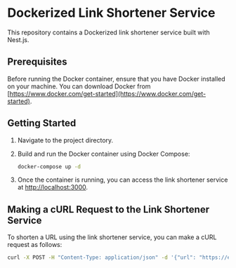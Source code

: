 # Dockerized Link Shortener Service

This repository contains a Dockerized link shortener service built with Nest.js.

## Prerequisites

Before running the Docker container, ensure that you have Docker installed on your machine. You can download Docker from [https://www.docker.com/get-started](https://www.docker.com/get-started).

## Getting Started

1. Navigate to the project directory.

2. Build and run the Docker container using Docker Compose:

    ```bash
    docker-compose up -d
    ```

3. Once the container is running, you can access the link shortener service at [http://localhost:3000](http://localhost:3000).

## Making a cURL Request to the Link Shortener Service

To shorten a URL using the link shortener service, you can make a cURL request as follows:

```bash
curl -X POST -H "Content-Type: application/json" -d '{"url": "https://example.com"}' http://localhost:3000/shorten
